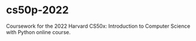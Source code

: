 # cs50p-2022
Coursework for the 2022 Harvard CS50x: Introduction to Computer Science with Python online course.
